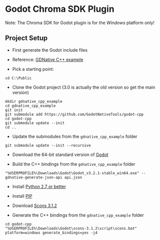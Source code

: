 # Godot Chroma SDK Plugin

Note: The Chroma SDK for Godot plugin is for the *Windows* platform only!

## Project Setup

* First generate the Godot include files

* Reference: [GDNative C++ example](https://docs.godotengine.org/en/latest/tutorials/plugins/gdnative/gdnative-cpp-example.html)

* Pick a starting point:

```
cd C:\Public
```

* Clone the Godot project (3.0 is actually the old version so get the main version)

```
mkdir gdnative_cpp_example
cd gdnative_cpp_example
git init
git submodule add https://github.com/GodotNativeTools/godot-cpp
cd godot-cpp
git submodule update --init
cd ..
```

* Update the submodules from the `gdnative_cpp_example` folder

```
git submodule update --init --recursive
```

* Download the 64-bit standard version of [Godot](https://godotengine.org/download/windows)

* Build the C++ bindings from the `gdnative_cpp_example` folder

```
"%USERPROFILE%\Downloads\Godot\Godot_v3.2.1-stable_win64.exe" --gdnative-generate-json-api api.json
```

* Install [Python 2.7 or better](https://www.python.org/)

* Install [PIP](https://pip.pypa.io/en/stable/installing/)

* Download [Scons 3.1.2](https://scons.org/tag/releases.html)

* Generate the C++ bindings from the `gdnative_cpp_example` folder

```
cd godot-cpp
"%USERPROFILE%\Downloads\Godot\scons-3.1.2\script\scons.bat" platform=windows generate_bindings=yes -j4
```
